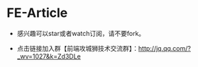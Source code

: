 # FE-Article

* 感兴趣可以star或者watch订阅，请不要fork。

* 点击链接加入群【前端攻城狮技术交流群】：http://jq.qq.com/?_wv=1027&k=Zd3DLe
